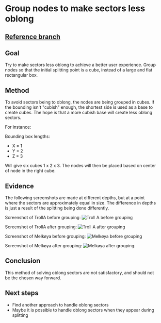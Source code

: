 # Group nodes to make sectors less oblong

## [Reference branch](https://github.com/equinor/rvmsharp/tree/Spike/GroupNodesToReduceOblongity)

## Goal

Try to make sectors less oblong to achieve a better user experience. Group nodes so that the initial splitting point is a cube, instead of a large and flat rectangular box.

## Method

To avoid sectors being to oblong, the nodes are being grouped in cubes. If the bounding isn't "cubish" enough, the shortest side is used as a base to create cubes. The hope is that a more cubish base will create less oblong sectors.

For instance:

Bounding box lengths:

- X = 1
- Y = 2
- Z = 3

Will give six cubes 1 x 2 x 3. The nodes will then be placed based on center of node in the right cube.

## Evidence

The following screenshots are made at different depths, but at a point where the sectors are approximately equal in size. The difference in depths is just a result of the splitting being done differently.

Screenshot of TrollA before grouping:
![Troll A before grouping](https://statoilsrm.sharepoint.com/:i:/r/sites/Echo3DWeb/Shared%20Documents/RvmSharp/Spikes/Resources/GroupNodesToMakeSectorsLessOblong/trolla.png?csf=1&web=1&e=nmki3q)

Screenshot of TrollA after grouping:
![Troll A after grouping](https://statoilsrm.sharepoint.com/:i:/r/sites/Echo3DWeb/Shared%20Documents/RvmSharp/Spikes/Resources/GroupNodesToMakeSectorsLessOblong/trolla_group.png?csf=1&web=1&e=Y3bL4m)

Screenshot of Melkøya before grouping:
![Melkøya before grouping](https://statoilsrm.sharepoint.com/:i:/r/sites/Echo3DWeb/Shared%20Documents/RvmSharp/Spikes/Resources/GroupNodesToMakeSectorsLessOblong/melkoya.png?csf=1&web=1&e=pcx8jP)

Screenshot of Melkøya after grouping:
![Melkøya after grouping](https://statoilsrm.sharepoint.com/:i:/r/sites/Echo3DWeb/Shared%20Documents/RvmSharp/Spikes/Resources/GroupNodesToMakeSectorsLessOblong/melkoya_group.png?csf=1&web=1&e=WnTHoE)

## Conclusion

This method of solving oblong sectors are not satisfactory, and should not be the chosen way forward.

## Next steps

- Find another approach to handle oblong sectors
- Maybe it is possible to handle oblong sectors when they appear during splitting
